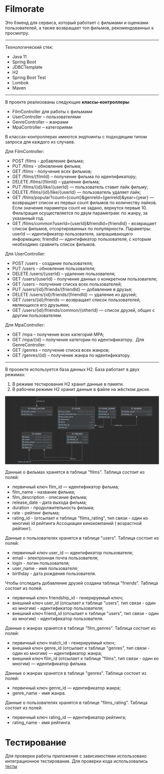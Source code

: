 # Filmorate

Это бэкенд для сервиса, который работает с фильмами и оценками пользователей, а также возвращает топ фильмов, рекомендованных к просмотру. 

____
Технологический стек: 
* Java 11
* Spring Boot
* JDBCTemplate
* H2
* Spring Boot Test
* Lombok
* Maven
____

В проекте реализованы следующие **классы-контроллеры**:
* FilmController для работы с фильмами
* UserController – пользователями
* GenreController – жанрами
* MpaController – категориями

В классах-контроллерах имеются эндпоинты с подходящим типом запроса для каждого из случаев.

Для FilmController:
* POST /films - добавление фильма;
* PUT /films - обновление фильма;
* GET /films - получение всех фильмов;
* GET /films/{filmId} – получение фильма по идентификатору;
* DELETE /films/{filmId} – удаление фильма;
* PUT /films/{id}/like/{userId} — пользователь ставит лайк фильму;
* DELETE /films/{id}/like/{userId} — пользователь удаляет лайк;
* GET /films/popular?count={count}&genreId={genreId}&year={year} — возвращает список из первых count фильмов по количеству лайков. Если значение параметра count не задано, вернутся первые 10. Фильтрация осуществляется по двум параметрам: по жанру, за указанный год.
* GET /films/common?userId={userId}&friendId={friendId} - возвращает список фильмов, отсортированных по популярности. Параметры: userId — идентификатор пользователя, запрашивающего информацию; friendId — идентификатор пользователя, с которым необходимо сравнить список фильмов.

Для UserController:
* POST /users - создание пользователя;
* PUT /users - обновление пользователя;
* DELETE /users/{userId} – удаление пользователя;
* GET /users/{userId} - получение данных о конкретном пользователе;
* GET /users - получение списка всех пользователей;
* PUT /users/{id}/friends/{friendId} — добавление в друзья;
* DELETE /users/{id}/friends/{friendId} — удаление из друзей;
* GET /users/{id}/friends — возвращает список пользователей, являющихся его друзьями;
* GET /users/{id}/friends/common/{otherId} — список друзей, общих с другим пользователем.

Для MpaController:
* GET /mpa – получение всех категорий MPA;
* GET /mpa/{id} – получение категории по идентификатору. 
Для GenreController:
* GET /genres – получение списка всех жанров;
* GET /genres/{id} – получение жанра по идентификатору.

____
В прооекте используется база данных H2. База работает в двух режимах:
1. В режиме тестирования H2 хранит данные в памяти.
2. В рабочем режиме H2 хранит данные в файле на жёстком диске.

![Схема БД](schema.png)

Данные о фильмах хранятся в таблице "films". Таблица состоит из полей:
- первичный ключ film_id — идентификатор фильма;
- film_name - название фильма;
- film_description - описание фильма;
- release_date - дата выхода фильма;
- duration - продолжительность фильма;
- rate - рейтинг фильма;
- rating_id - (отсылает к таблице "films_rating", тип связи - один ко многим) id рейтинга Ассоциации кинокомпаний (
  возрастной рейтинг).

Данные о пользователях хранятся в таблице "users". Таблица состоит из полей:
- первичный ключ user_id — идентификатор пользователя;
- email - электронная почта пользователя;
- login - логин пользователя;
- user_name - имя пользователя;
- birthday - дата рождения пользователя.

Чтобы отследить добавление друзей создана таблица "friends". Таблица состоит из полей:
- первичный ключ friendship_id - генерируемый ключ;
- внешний ключ user_id (отсылает к таблице "users", тип связи - один ко многим) - идентификатор пользователя;
- внешний ключ friend_id (отсылает к таблице "users", тип связи - один ко многим) - идентификатор пользователя.

Данные о жанрах хранятся в таблице "film_genres". Таблица состоит из полей:
- первичный ключ match_id - генерируемый ключ;
- внешний ключ genre_id (отсылает к таблице "genres", тип связи - один ко многим) — идентификатор жанра;
- внешний ключ film_id (отсылает к таблице "films", тип связи - один ко многим) — идентификатор фильма.

Данные о жанрах хранятся в таблице "genres". Таблица состоит из полей:
- первичный ключ genre_id — идентификатор жанра;
- genre_name - имя жанра.

Данные о пользователях хранятся в таблице "films_rating". Таблица состоит из полей:
- первичный ключ rating_id — идентификатор рейтинга;
- rating_name - имя рейтинга.
   
# Тестирование
Для проверки работы приложения с зависимостями использовано интеграционное тестирование. 
Для проверки кода использовались [тесты](https://github.com/yandex-praktikum/java-shareit/blob/add-controllers/postman/sprint.json)

